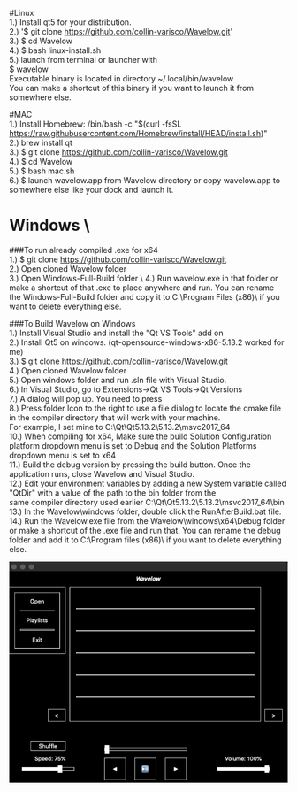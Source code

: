 #Linux \
1.) Install qt5 for your distribution. \
2.) '$ git clone https://github.com/collin-varisco/Wavelow.git' \
3.) $ cd Wavelow \
4.) $ bash linux-install.sh \
5.) launch from terminal or launcher with \
    $ wavelow \
    Executable binary is located in directory ~/.local/bin/wavelow \
    You can make a shortcut of this binary if you want to launch it from \
    somewhere else.

#MAC \
1.) Install Homebrew: /bin/bash -c "$(curl -fsSL https://raw.githubusercontent.com/Homebrew/install/HEAD/install.sh)" \
2.) brew install qt \
3.) $ git clone https://github.com/collin-varisco/Wavelow.git \
4.) $ cd Wavelow \
5.) $ bash mac.sh \
6.) $ launch wavelow.app from Wavelow directory or copy wavelow.app to somewhere else like your dock and launch it. 

# Windows \
###To run already compiled .exe for x64 \
1.) $ git clone https://github.com/collin-varisco/Wavelow.git \
2.) Open cloned Wavelow folder \
3.) Open Windows-Full-Build folder \ 
4.) Run wavelow.exe in that folder or make a shortcut of that .exe to place anywhere and run. You can rename the Windows-Full-Build folder and copy it to C:\Program Files (x86)\ if you want to delete everything else.

###To Build Wavelow on Windows \
1.) Install Visual Studio and install the "Qt VS Tools" add on \
2.) Install Qt5 on windows. (qt-opensource-windows-x86-5.13.2 worked for me) \
3.) $ git clone https://github.com/collin-varisco/Wavelow.git \
4.) Open cloned Wavelow folder \
5.) Open windows folder and run .sln file with Visual Studio. \
6.) In Visual Studio, go to Extensions->Qt VS Tools->Qt Versions \
7.) A dialog will pop up. You need to press <add new Qt version> \
8.) Press folder Icon to the right to use a file dialog to locate the qmake file in the compiler directory that will work with your machine. \
For example, I set mine to C:\Qt\Qt5.13.2\5.13.2\msvc2017_64 \
10.) When compiling for x64, Make sure the build Solution Configuration platform dropdown menu is set to Debug and the Solution Platforms dropdown menu is set to x64 \
11.) Build the debug version by pressing the build button. Once the application runs, close Wavelow and Visual Studio. \
12.) Edit your environment variables by adding a new System variable called "QtDir" with a value of the path to the bin folder from the \
     same compiler directory used earlier C:\Qt\Qt5.13.2\5.13.2\msvc2017_64\bin \
13.) In the Wavelow\windows folder, double click the RunAfterBuild.bat file. \
14.) Run the Wavelow.exe file from the Wavelow\windows\x64\Debug folder or make a shortcut of the .exe file and run that. You can rename the debug folder and add it to C:\Program files (x86)\ if you want to delete everything else. 

![Mac](https://raw.githubusercontent.com/Collin-Varisco/Wavelow/main/screenshots/mac-screenshot.png?token=AQZQLWZFGF6GJ4LV4GTPO5TBCS44U)

